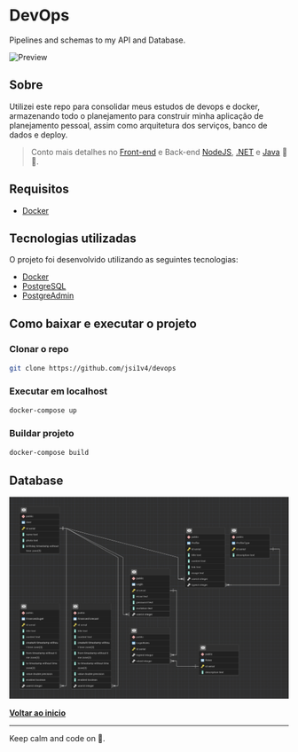 # DevOps

Pipelines and schemas to my API and Database.

![**Preview**](preview.gif)

## Sobre

Utilizei este repo para consolidar meus estudos de devops e docker, armazenando todo o planejamento para construir minha aplicação de planejamento pessoal, assim como arquitetura dos serviços, banco de dados e deploy.

> Conto mais detalhes no [Front-end](https://github.com/jsi1v4/my-planning-app) e Back-end [NodeJS](https://github.com/jsi1v4/api-node), [.NET](https://github.com/jsi1v4/api-csharp) e [Java](https://github.com/jsi1v4/api-java) 🖖😎.

## Requisitos

- [Docker](https://www.docker.com)

## Tecnologias utilizadas

O projeto foi desenvolvido utilizando as seguintes tecnologias:

- [Docker](https://www.docker.com)
- [PostgreSQL](https://www.postgresql.org)
- [PostgreAdmin](https://www.pgadmin.org/)

## Como baixar e executar o projeto

### Clonar o repo

```sh
git clone https://github.com/jsi1v4/devops
```

### Executar em localhost

```sh
docker-compose up
```

### Buildar projeto

```sh
docker-compose build
```

## Database

![**Diagram**](diagram/preview.png)

[**Voltar ao inicio**](#devops)

---

Keep calm and code on 🤘.
